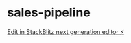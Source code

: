 # sales-pipeline

[Edit in StackBlitz next generation editor ⚡️](https://stackblitz.com/~/github.com/ShubhamKam/sales-pipeline)